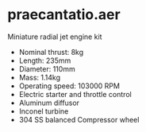 # praecantatio.aer
Miniature radial jet engine kit

<ul>
<li>Nominal thrust: 8kg
<li>Length: 235mm
<li>Diameter: 110mm
<li>Mass: 1.14kg
<li>Operating speed: 103000 RPM
<li>Electric starter and throttle control
<li>Aluminum diffusor
<li>Inconel turbine
<li>304 SS balanced Compressor wheel

</ul>
